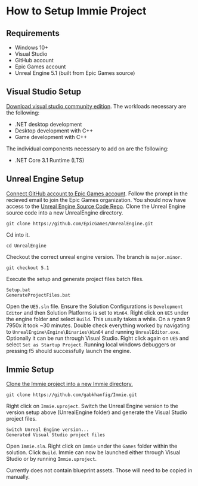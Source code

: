 # How to Setup Immie Project

## Requirements

- Windows 10+
- Visual Studio
- GitHub account
- Epic Games account
- Unreal Engine 5.1 (built from Epic Games source)

## Visual Studio Setup

[Download visual studio community edition](https://visualstudio.microsoft.com/free-developer-offers/). 
The workloads necessary are the following:
- .NET desktop development
- Desktop development with C++
- Game development with C++


The individual components necessary to add on are the following:
- .NET Core 3.1 Runtime (LTS)

## Unreal Engine Setup

[Connect GitHub account to Epic Games account](https://www.unrealengine.com/account/connections?lang=en-US). Follow the prompt in the recieved email to join the Epic Games organization. You should now have access to the [Unreal Engine Source Code Repo](https://github.com/EpicGames/UnrealEngine). Clone the Unreal Engine source code into a new UnrealEngine directory.
```
git clone https://github.com/EpicGames/UnrealEngine.git
``` 
Cd into it.
```
cd UnrealEngine
``` 
Checkout the correct unreal engine version. The branch is `major.minor`.
```
git checkout 5.1
```
Execute the setup and generate project files batch files.
```
Setup.bat
GenerateProjectFiles.bat
```
Open the `UE5.sln` file. Ensure the Solution Configurations is `Development Editor` and then Solution Platforms is set to `Win64`. Right click on `UE5` under the engine folder and select `Build`. This usually takes a while. On a ryzen 9 7950x it took ~30 minutes. Double check everything worked by navigating to `UnrealEngine\Engine\Binaries\Win64` and running `UnrealEditor.exe`. Optionally it can be run through Visual Studio. Right click again on `UE5` and select `Set as Startup Project`. Running local windows debuggers or pressing f5 should successfully launch the engine.

## Immie Setup

[Clone the Immie project into a new Immie directory.](https://github.com/gabkhanfig/Immie)
```
git clone https://github.com/gabkhanfig/Immie.git
```
Right click on `Immie.uproject`. Switch the Unreal Engine version to the version setup above (UnrealEngine folder) and generate the Visual Studio project files.
```
Switch Unreal Engine version...
Generated Visual Studio project files
```
Open `Immie.sln`. Right click on `Immie` under the `Games` folder within the solution. Click `Build`. Immie can now be launched either through Visual Studio or by running `Immie.uproject`.

Currently does not contain blueprint assets. Those will need to be copied in manually.